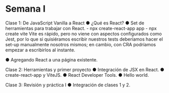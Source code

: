 # Semana I
Clase 1: De JavaScript Vanilla a React
● ¿Qué es React?
● Set de herramientas para trabajar con React.
    - npx create-react-app app
    - npx create vite
Vite es rápido, pero no viene con aspectos configurados como Jest, por lo que si quisiéramos escribir nuestros tests deberíamos hacer el set-up manualmente nosotros mismos; en cambio, con CRA podríamos empezar a escribirlos al instante.

● Agregando React a una página existente.

Clase 2: Herramientas y primer proyecto
● Integración de JSX en React.
● create-react-app y ViteJS.
● React Developer Tools.
● Hello world.

Clase 3: Revisión y práctica I
● Integración de clases 1 y 2.
